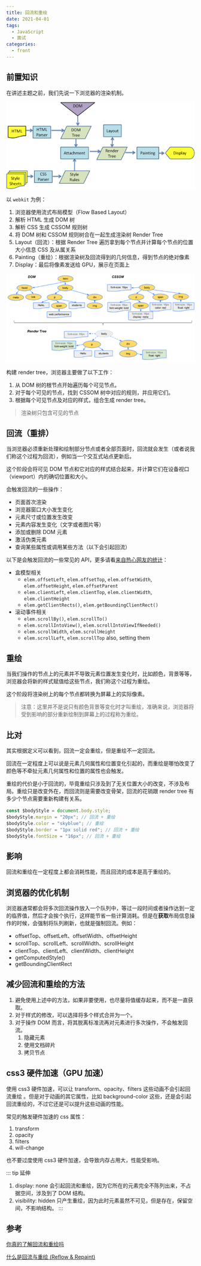 ```yaml
---
title: 回流和重绘
date: 2021-04-01
tags:
  - JavaScript
  - 面试
categories:
  - front
---
```


## 前置知识

在讲述主题之前，我们先说一下浏览器的渲染机制。

![](../../imgs/layout_repaint.webp)

以 `webkit` 为例：

1. 浏览器使用流式布局模型（Flow Based Layout）
2. 解析 HTML 生成 DOM 树
3. 解析 CSS 生成 CSSOM 规则树
4. 将 DOM 树和 CSSOM 规则树合在一起生成渲染树 Render Tree
5. Layout（回流）：根据 Render Tree 遍历拿到每个节点并计算每个节点的位置大小信息 CSS 及从属关系
6. Painting（重绘）：根据渲染树及回流得到的几何信息，得到节点的绝对像素
7. Display：最后将像素发送给 GPU，展示在页面上

![](../../imgs/render_tree.webp)

构建 render tree，浏览器主要做了以下工作：

1. 从 DOM 树的根节点开始遍历每个可见节点。
2. 对于每个可见的节点，找到 CSSOM 树中对应的规则，并应用它们。
3. 根据每个可见节点及对应的样式，组合生成 render tree。

> 渲染树只包含可见的节点

## 回流（重排）

当浏览器必须重新处理和绘制部分节点或者全部页面时，回流就会发生（或者说我们称这个过程为回流），例如当一个交互式站点更新后。

这个阶段会将可见 DOM 节点和它对应的样式结合起来，并计算它们在设备视口（viewport）内的确切位置和大小。

会触发回流的一些操作：

- 页面首次渲染
- 浏览器窗口大小发生变化
- 元素尺寸或位置发生改变
- 元素内容发生变化（文字或者图片等）
- 添加或删除 DOM 元素
- 激活伪类元素
- 查询某些属性或调用某些方法（以下会引起回流）

以下是会触发回流的一些常见的 API，更多请看[来自热心网友的统计](https://gist.github.com/paulirish/5d52fb081b3570c81e3a)：

- 盒模型相关
  - `elem.offsetLeft`, `elem.offsetTop`, `elem.offsetWidth`, `elem.offsetHeight`, `elem.offsetParent`
  - `elem.clientLeft`, `elem.clientTop`, `elem.clientWidth`, `elem.clientHeight`
  - `elem.getClientRects()`, `elem.getBoundingClientRect()`
- 滚动事件相关
  - `elem.scrollBy()`, `elem.scrollTo()`
  - `elem.scrollIntoView()`, `elem.scrollIntoViewIfNeeded()`
  - `elem.scrollWidth`, `elem.scrollHeight`
  - `elem.scrollLeft`, `elem.scrollTop` also, setting them

## 重绘

当我们操作的节点上的元素并不导致元素位置发生变化时，比如颜色，背景等等，浏览器会将新的样式赋值给这些节点，我们称这个过程为重绘。

这个阶段将渲染树上的每个节点都转换为屏幕上的实际像素。

> 注意：这里并不是说只有颜色背景等变化时才叫重绘，准确来说，浏览器将受到影响的部分重新绘制到屏幕上的过程称为重绘。

## 比对

其实根据定义可以看到，回流一定会重绘，但是重绘不一定回流。

回流在一定程度上可以说是元素几何属性和位置变化引起的，而重绘是哪怕改变了颜色等不牵扯元素几何属性和位置的属性也会触发。

重绘的代价是小于回流的，毕竟重绘只涉及到了无关位置大小的改变，不涉及布局。重绘只是改变外在，而回流则是需要改变骨架，回流的花销跟 render tree 有多少个节点需要重新构建有关系。

```js
const $bodyStyle = document.body.style;
$bodyStyle.margin = "20px"; // 回流 + 重绘
$bodyStyle.color = "skyblue"; // 重绘
$bodyStyle.border = "1px solid red"; // 回流 + 重绘
$bodyStyle.fontSize = "16px"; // 回流 + 重绘
```

## 影响

回流和重绘在一定程度上都会消耗性能，而且回流的成本是高于重绘的。

## 浏览器的优化机制

浏览器通常都会将多次回流操作放入一个队列中，等过一段时间或者操作达到一定的临界值，然后才会挨个执行，这样能节省一些计算消耗。但是在**获取**布局信息操作的时候，会强制将队列刷新，也就是强制回流。例如：

- offsetTop、offsetLeft、offsetWidth、offsetHeight
- scrollTop、scrollLeft、scrollWidth、scrollHeight
- clientTop、clientLeft、clientWidth、clientHeight
- getComputedStyle()
- getBoundingClientRect

## 减少回流和重绘的方法

1. 避免使用上述中的方法，如果非要使用，也尽量将值缓存起来，而不是一直获取。
2. 对于样式的修改，可以选择将多个样式合并为一个。
3. 对于操作 DOM 而言，将其脱离标准流再对元素进行多次操作，不会触发回流。
   1. 隐藏元素
   2. 使用文档碎片
   3. 拷贝节点

## css3 硬件加速（GPU 加速）

使用 css3 硬件加速，可以让 transform、opacity、filters 这些动画不会引起回流重绘 。但是对于动画的其它属性，比如 background-color 这些，还是会引起回流重绘的，不过它还是可以提升这些动画的性能。

常见的触发硬件加速的 css 属性：

1. transform
2. opacity
3. filters
4. will-change

也不要过度使用 css3 硬件加速，会导致内存占用大，性能受影响。

::: tip 延伸

1. display: none 会引起回流和重绘，因为它所在的元素完全不陈列出来，不占据空间，涉及到了 DOM 结构。
2. visibility: hidden 只产生重绘，因为此时元素虽然不可见，但是存在，保留空间，不影响结构。
   :::

## 参考

[你真的了解回流和重绘吗](https://segmentfault.com/a/1190000017329980)

[什么是回流与重绘 (Reflow & Repaint)](https://www.ahwgs.cn/shenmeshihuiliuyuzhonghui-reflow-repaint.html)

